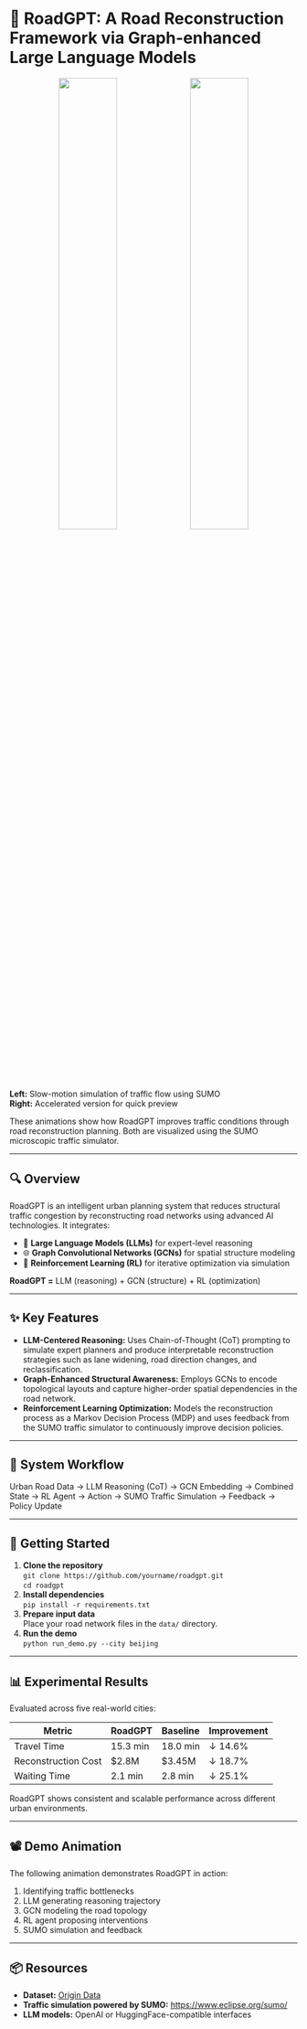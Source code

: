 <h1>🚦 RoadGPT: A Road Reconstruction Framework via Graph-enhanced Large Language Models</h1>

<p align="center">
  <img src="demo_slow.gif" width="45%" />
  <img src="demo_fast.gif" width="45%" />
</p>

<p><strong>Left:</strong> Slow-motion simulation of traffic flow using SUMO<br>
<strong>Right:</strong> Accelerated version for quick preview</p>

<p>
These animations show how RoadGPT improves traffic conditions through road reconstruction planning. Both are visualized using the SUMO microscopic traffic simulator.
</p>

<hr>

<h2>🔍 Overview</h2>

<p>
RoadGPT is an intelligent urban planning system that reduces structural traffic congestion by reconstructing road networks using advanced AI technologies. It integrates:
</p>

<ul>
  <li>🧠 <strong>Large Language Models (LLMs)</strong> for expert-level reasoning</li>
  <li>🌐 <strong>Graph Convolutional Networks (GCNs)</strong> for spatial structure modeling</li>
  <li>🔁 <strong>Reinforcement Learning (RL)</strong> for iterative optimization via simulation</li>
</ul>

<p><strong>RoadGPT =</strong> LLM (reasoning) + GCN (structure) + RL (optimization)</p>

<hr>

<h2>✨ Key Features</h2>

<ul>
  <li><strong>LLM-Centered Reasoning:</strong> Uses Chain-of-Thought (CoT) prompting to simulate expert planners and produce interpretable reconstruction strategies such as lane widening, road direction changes, and reclassification.</li>
  <li><strong>Graph-Enhanced Structural Awareness:</strong> Employs GCNs to encode topological layouts and capture higher-order spatial dependencies in the road network.</li>
  <li><strong>Reinforcement Learning Optimization:</strong> Models the reconstruction process as a Markov Decision Process (MDP) and uses feedback from the SUMO traffic simulator to continuously improve decision policies.</li>
</ul>

<hr>

<h2>🧭 System Workflow</h2>

<p>
Urban Road Data → LLM Reasoning (CoT) → GCN Embedding → Combined State → RL Agent → Action → SUMO Traffic Simulation → Feedback → Policy Update
</p>

<hr>

<h2>🚀 Getting Started</h2>

<ol>
  <li><strong>Clone the repository</strong><br>
    <code>git clone https://github.com/yourname/roadgpt.git</code><br>
    <code>cd roadgpt</code>
  </li>
  <li><strong>Install dependencies</strong><br>
    <code>pip install -r requirements.txt</code>
  </li>
  <li><strong>Prepare input data</strong><br>
    Place your road network files in the <code>data/</code> directory.
  </li>
  <li><strong>Run the demo</strong><br>
    <code>python run_demo.py --city beijing</code>
  </li>
</ol>

<hr>

<h2>📊 Experimental Results</h2>

<p>Evaluated across five real-world cities:</p>

<table>
  <thead>
    <tr>
      <th>Metric</th>
      <th>RoadGPT</th>
      <th>Baseline</th>
      <th>Improvement</th>
    </tr>
  </thead>
  <tbody>
    <tr>
      <td>Travel Time</td>
      <td>15.3 min</td>
      <td>18.0 min</td>
      <td>↓ 14.6%</td>
    </tr>
    <tr>
      <td>Reconstruction Cost</td>
      <td>$2.8M</td>
      <td>$3.45M</td>
      <td>↓ 18.7%</td>
    </tr>
    <tr>
      <td>Waiting Time</td>
      <td>2.1 min</td>
      <td>2.8 min</td>
      <td>↓ 25.1%</td>
    </tr>
  </tbody>
</table>

<p>RoadGPT shows consistent and scalable performance across different urban environments.</p>

<hr>

<h2>📽️ Demo Animation</h2>

<p>The following animation demonstrates RoadGPT in action:</p>
<ol>
  <li>Identifying traffic bottlenecks</li>
  <li>LLM generating reasoning trajectory</li>
  <li>GCN modeling the road topology</li>
  <li>RL agent proposing interventions</li>
  <li>SUMO simulation and feedback</li>
</ol>

<hr>

<h2>📦 Resources</h2>

<ul>
  <li><strong>Dataset:</strong> <a href="https://drive.google.com/file/d/1bICE26ndR2C29jkfG2qQqVkmpirK25Eu/view">Origin Data</a></li>
  <li><strong>Traffic simulation powered by SUMO:</strong> <a href="https://www.eclipse.org/sumo/">https://www.eclipse.org/sumo/</a></li>
  <li><strong>LLM models:</strong> OpenAI or HuggingFace-compatible interfaces</li>
</ul>
